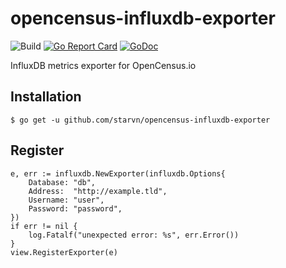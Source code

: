 # opencensus-influxdb-exporter

![Build](https://github.com/starvn/opencensus-influxdb-exporter/actions/workflows/go.yml/badge.svg) [![Go Report Card](https://goreportcard.com/badge/github.com/starvn/opencensus-influxdb-exporter)](https://goreportcard.com/report/github.com/starvn/opencensus-influxdb-exporter) [![GoDoc](https://godoc.org/github.com/opencensus-influxdb-exporter/opencensus-influxdb-exporter?status.svg)](https://godoc.org/github.com/starvn/opencensus-influxdb-exporter)

InfluxDB metrics exporter for OpenCensus.io

## Installation

	$ go get -u github.com/starvn/opencensus-influxdb-exporter

## Register

	e, err := influxdb.NewExporter(influxdb.Options{
		Database: "db",
		Address:  "http://example.tld",
		Username: "user",
		Password: "password",
	})
	if err != nil {
		log.Fatalf("unexpected error: %s", err.Error())
	}
	view.RegisterExporter(e)

